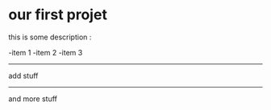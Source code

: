 # our first projet

this is some description : 

-item 1 
-item 2
-item 3 

--------------

add stuff

----

and more stuff